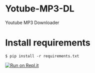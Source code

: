 # Yotube-MP3-DL
Youtube MP3 Downloader

# Install requirements
`$ pip install -r requirements.txt`

[![Run on Repl.it](https://repl.it/badge/github/Ryuk-me/Yotube-MP3-DL)](https://repl.it/github/Ryuk-me/Yotube-MP3-DL)
